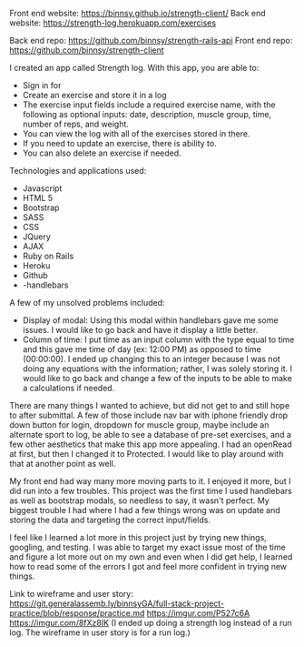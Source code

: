 Front end website: https://binnsy.github.io/strength-client/
Back end website: https://strength-log.herokuapp.com/exercises

Back end repo: https://github.com/binnsy/strength-rails-api
Front end repo: https://github.com/binnsy/strength-client

I created an app called Strength log.
With this app, you are able to:
- Sign in for
- Create an exercise and store it in a log
- The exercise input fields include a required exercise name, with the following as optional inputs: date, description, muscle group, time, number of reps, and weight.
- You can view the log with all of the exercises stored in there.
- If you need to update an exercise, there is ability to.
- You can also delete an exercise if needed.

Technologies and applications used:
- Javascript
- HTML 5
- Bootstrap
- SASS
- CSS
- JQuery
- AJAX
- Ruby on Rails
- Heroku
- Github
- -handlebars

A few of my unsolved problems included:
- Display of modal: Using this modal within handlebars gave me some issues. I would like to go back and have it display a little better.
- Column of time: I put time as an input column with the type equal to time and this gave me time of day (ex: 12:00 PM) as opposed to time (00:00:00). I ended up changing this to an integer because I was not doing any equations with the information; rather, I was solely storing it. I would like to go back and change a few of the inputs to be able to make a calculations if needed.

There are many things I wanted to achieve, but did not get to and still hope to after submittal. A few of those include nav bar with iphone friendly drop down button for login, dropdown for muscle group, maybe include an alternate sport to log, be able to see a database of pre-set exercises, and a few other aesthetics that make this app more appealing. I had an openRead at first, but then I changed it to Protected. I would like to play around with that at another point as well.

My front end had way many more moving parts to it. I enjoyed it more, but I did run into a few troubles. This project was the first time I used handlebars as well as bootstrap modals, so needless to say, it wasn't perfect. My biggest trouble I had where I had a few things wrong was on update and storing the data and targeting the correct input/fields.

I feel like I learned a lot more in this project just by trying new things, googling, and testing. I was able to target my exact issue most of the time and figure a lot more out on my own and even when I did get help, I learned how to read some of the errors I got and feel more confident in trying new things.

Link to wireframe and user story:
https://git.generalassemb.ly/binnsyGA/full-stack-project-practice/blob/response/practice.md
https://imgur.com/P527c6A
https://imgur.com/8fXz8IK
(I ended up doing a strength log instead of a run log. The wireframe in user story is for a run log.)
